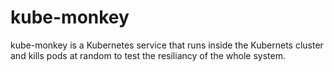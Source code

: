 # kube-monkey

kube-monkey is a Kubernetes service that runs inside the Kubernets cluster
and kills pods at random to test the resiliancy of the whole system.

